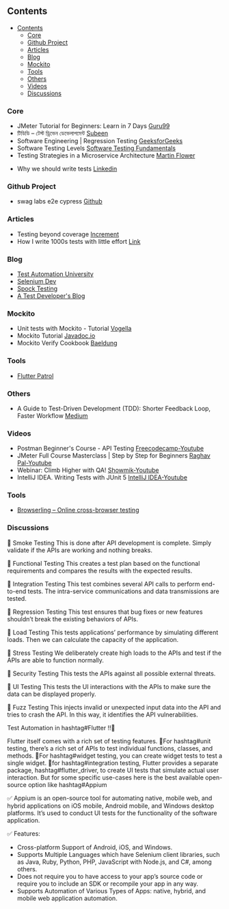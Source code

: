 ## Contents

- [Contents](#contents)
  - [Core](#core)
  - [Github Project](#github-project)
  - [Articles](#articles)
  - [Blog](#blog)
  - [Mockito](#mockito)
  - [Tools](#tools)
  - [Others](#others)
  - [Videos](#videos)
  - [Discussions](#discussions)

### Core

* JMeter Tutorial for Beginners: Learn in 7 Days [Guru99](https://www.guru99.com/jmeter-tutorials.html)
* টিডিডি – টেস্ট ড্রিভেন ডেভেলাপমেন্ট [Subeen](http://subeen.com/test-driven-development/)
* Software Engineering | Regression Testing [GeeksforGeeks](https://www.geeksforgeeks.org/software-engineering-regression-testing/)
* Software Testing Levels [Software Testing Fundamentals](http://softwaretestingfundamentals.com/software-testing-levels/)
* Testing Strategies in a Microservice Architecture [Martin Flower](https://martinfowler.com/articles/microservice-testing/)
- Why we should write tests [Linkedin](https://www.linkedin.com/feed/update/urn:li:activity:7034585570383208448/)

### Github Project

* swag labs e2e cypress [Github](https://github.com/KhairunNaharNowrin/swag-labs-e2e-cypress)

### Articles

* Testing beyond coverage [Increment](https://increment.com/reliability/testing-beyond-coverage/)
* How I write 1000s tests with little effort [Link](https://craftbettersoftware.com/p/how-i-write-1000s-tests-with-little)

### Blog
* [Test Automation University](https://testautomationu.applitools.com/)
* [Selenium Dev](https://www.selenium.dev/)
* [Spock Testing](http://spockframework.org/)
* [A Test Developer's Blog](https://sarkershantonu.github.io/)

### Mockito
* Unit tests with Mockito - Tutorial [Vogella](https://www.vogella.com/tutorials/Mockito/article.html)
* Mockito Tutorial [Javadoc.io](https://www.javadoc.io/doc/org.mockito/mockito-core/2.23.4/org/mockito/Mockito.html)
* Mockito Verify Cookbook [Baeldung](https://www.baeldung.com/mockito-verify)

### Tools

* [Flutter Patrol](https://pub.dev/packages/patrol)

### Others

* A Guide to Test-Driven Development (TDD): Shorter Feedback Loop, Faster Workflow [Medium](https://blog.bitsrc.io/a-guide-to-test-driven-development-tdd-shorter-feedback-loop-faster-workflow-ce5bd6b247c4)


### Videos

- Postman Beginner's Course - API Testing [Freecodecamp-Youtube](https://youtu.be/VywxIQ2ZXw4?si=LjDwLG1gXCWQCH2C)
- JMeter Full Course Masterclass | Step by Step for Beginners [Raghav Pal-Youtube](https://youtu.be/SoW2pBak1_Q?si=MW1MHVUgdFU0S3HU)
- Webinar: Climb Higher with QA! [Showmik-Youtube](https://youtu.be/lGJ8gzquLxY?si=0TDgRv_u93089bMZ)
- IntelliJ IDEA. Writing Tests with JUnit 5 [IntelliJ IDEA-Youtube](https://youtu.be/we3zJE3hlWE?si=MTQFEFpEH7HhuvWN)

### Tools

- [Browserling – Online cross-browser testing](https://www.browserling.com/)

### Discussions

🔹 Smoke Testing 
This is done after API development is complete. Simply validate if the APIs are working and nothing breaks. 
 
🔹 Functional Testing 
This creates a test plan based on the functional requirements and compares the results with the expected results. 
 
🔹 Integration Testing 
This test combines several API calls to perform end-to-end tests. The intra-service communications and data transmissions are tested. 
 
🔹 Regression Testing 
This test ensures that bug fixes or new features shouldn’t break the existing behaviors of APIs. 
 
🔹 Load Testing 
This tests applications’ performance by simulating different loads. Then we can calculate the capacity of the application. 
 
🔹 Stress Testing 
We deliberately create high loads to the APIs and test if the APIs are able to function normally. 
 
🔹 Security Testing 
This tests the APIs against all possible external threats. 
 
🔹 UI Testing 
This tests the UI interactions with the APIs to make sure the data can be displayed properly. 
 
🔹 Fuzz Testing 
This injects invalid or unexpected input data into the API and tries to crash the API. In this way, it identifies the API vulnerabilities. 
 

<!--  -->

Test Automation in hashtag#Flutter !!👀

Flutter itself comes with a rich set of testing features. 
🔹For hashtag#unit testing, there’s a rich set of APIs to test individual functions, classes, and methods. 
🔹For hashtag#widget testing, you can create widget tests to test a single widget.
🔹for hashtag#integration testing, Flutter provides a separate package, hashtag#flutter_driver, to create UI tests that simulate actual user interaction. 
But for some specific use-cases here is the best available open-source option like hashtag#Appium

✅ Appium is an open-source tool for automating native, mobile web, and hybrid applications on iOS mobile, Android mobile, and Windows desktop platforms. It’s used to conduct UI tests for the functionality of the software application.

✅ Features:
- Cross-platform Support of Android, iOS, and Windows.
- Supports Multiple Languages which have Selenium client libraries, such as Java, Ruby, Python, PHP, JavaScript with Node.js, and C#, among others.
- Does not require you to have access to your app’s source code or require you to include an SDK or recompile your app in any way.
- Supports Automation of Various Types of Apps: native, hybrid, and mobile web application automation.